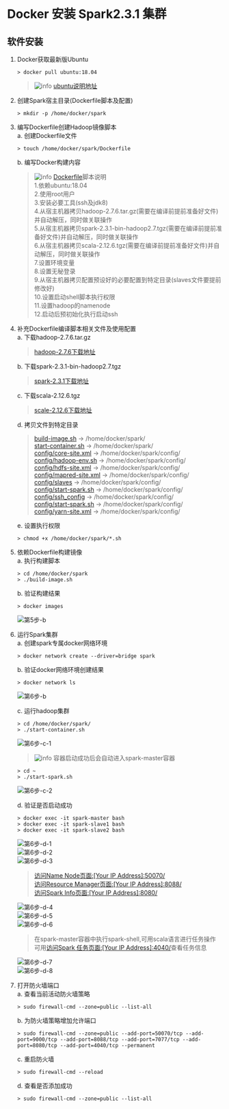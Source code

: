 # Docker 安装 Spark2.3.1 集群

## 软件安装

1.  Docker获取最新版Ubuntu<br>

    ```命令
    > docker pull ubuntu:18.04
    ```

    > ![info][info] [ubuntu说明地址][ubuntu地址]

2.  创建Spark宿主目录(Dockerfile脚本及配置)<br>

    ```命令
    > mkdir -p /home/docker/spark
    ```
    
3.  编写Dockerfile创建Hadoop镜像脚本<br>
    a. 创建Dockerfile文件<br>

    ```命令
    > touch /home/docker/spark/Dockerfile
    ```

    b. 编写Docker构建内容<br>

    > ![info][info] [Dockerfile](files/08/Dockerfile)脚本说明<br>
    > 1.依赖ubuntu:18.04<br>
    > 2.使用root用户<br>
    > 3.安装必要工具(ssh及jdk8)<br>
    > 4.从宿主机器拷贝hadoop-2.7.6.tar.gz(需要在编译前提前准备好文件)并自动解压，同时做关联操作<br>
    > 5.从宿主机器拷贝spark-2.3.1-bin-hadoop2.7.tgz(需要在编译前提前准备好文件)并自动解压，同时做关联操作<br>
    > 6.从宿主机器拷贝scala-2.12.6.tgz(需要在编译前提前准备好文件)并自动解压，同时做关联操作<br>
    > 7.设置环境变量<br>
    > 8.设置无秘登录<br>
    > 9.从宿主机器拷贝配置预设好的必要配置到特定目录(slaves文件要提前修改好)<br>
    > 10.设置启动shell脚本执行权限<br>
    > 11.设置hadoop的namenode<br>
    > 12.启动后预初始化执行启动ssh<br>

4.  补充Dockerfile编译脚本相关文件及使用配置<br>
    a. 下载hadoop-2.7.6.tar.gz<br>

    > [hadoop-2.7.6下载地址](http://www.apache.org/dyn/closer.cgi/hadoop/common/hadoop-2.7.6/hadoop-2.7.6.tar.gz)
    
    b. 下载spark-2.3.1-bin-hadoop2.7.tgz<br>

    > [spark-2.3.1下载地址](https://www.apache.org/dyn/closer.lua/spark/spark-2.3.1/spark-2.3.1-bin-hadoop2.7.tgz)

    c. 下载scala-2.12.6.tgz<br>

    > [scale-2.12.6下载地址](https://downloads.lightbend.com/scala/2.12.6/scala-2.12.6.tgz)

    d. 拷贝文件到特定目录<br>

    > [build-image.sh](files/08/build-image.sh) -> /home/docker/spark/<br>
    > [start-container.sh](files/08/start-container.sh) -> /home/docker/spark/<br>
    > [config/core-site.xml](files/08/config/core-site.xml) -> /home/docker/spark/config/<br>
    > [config/hadoop-env.sh](files/08/config/hadoop-env.sh) -> /home/docker/spark/config/<br>
    > [config/hdfs-site.xml](files/08/config/hdfs-site.xml) -> /home/docker/spark/config/<br>
    > [config/mapred-site.xml](files/08/config/mapred-site.xml) -> /home/docker/spark/config/<br>
    > [config/slaves](files/08/config/slaves) -> /home/docker/spark/config/<br>
    > [config/start-spark.sh](files/08/config/start-spark.sh) -> /home/docker/spark/config/<br>
    > [config/ssh_config](files/08/config/ssh_config) -> /home/docker/spark/config/<br>
    > [config/start-spark.sh](files/08/config/start-spark.sh) -> /home/docker/spark/config/<br>
    > [config/yarn-site.xml](files/08/config/yarn-site.xml) -> /home/docker/spark/config/<br>

    e. 设置执行权限<br>

    ```命令
    > chmod +x /home/docker/spark/*.sh
    ```

5.  依赖Dockerfile构建镜像<br>
    a. 执行构建脚本<br>

    ```命令
    > cd /home/docker/spark
    > ./build-image.sh
    ```

    b. 验证构建结果<br>

    ```命令
    > docker images
    ```

    ![第5步-b](images/08_5_b_1.png)<br>

6.  运行Spark集群<br>
    a. 创建spark专属docker网络环境<br>

    ```命令
    > docker network create --driver=bridge spark
    ```

    b. 验证docker网络环境创建结果<br>

    ```命令
    > docker network ls
    ```

    ![第6步-b](images/08_6_b_1.png)<br>

    c. 运行hadoop集群<br>

    ```命令
    > cd /home/docker/spark/
    > ./start-container.sh
    ```

    ![第6步-c-1](images/08_6_c_1.png)<br>

    > ![info][info] 容器启动成功后会自动进入spark-master容器

    ```命令
    > cd ~
    > ./start-spark.sh
    ```

    ![第6步-c-2](images/08_6_c_2.png)<br>

    d. 验证是否启动成功

    ```命令
    > docker exec -it spark-master bash
    > docker exec -it spark-slave1 bash
    > docker exec -it spark-slave2 bash
    ```

    ![第6步-d-1](images/08_6_d_1.png)<br>
    ![第6步-d-2](images/08_6_d_2.png)<br>
    ![第6步-d-3](images/08_6_d_3.png)<br>

    > [访问Name Node页面:\[Your IP Address\]:50070/](http://ep.cn:50070)<br>
    > [访问Resource Manager页面:\[Your IP Address\]:8088/](http://ep.cn:8088)<br>
    > [访问Spark Info页面:\[Your IP Address\]:8080/](http://ep.cn:8080)<br>

    ![第6步-d-4](images/08_6_d_4.png)<br>
    ![第6步-d-5](images/08_6_d_5.png)<br>
    ![第6步-d-6](images/08_6_d_6.png)<br>
    
    > 在spark-master容器中执行spark-shell,可用scala语言进行任务操作<br>
    > 可用[访问Spark 任务页面:\[Your IP Address\]:4040/](http://ep.cn:4040)查看任务信息
    
    ![第6步-d-7](images/08_6_d_7.png)<br>
    ![第6步-d-8](images/08_6_d_8.png)<br>

7.  打开防火墙端口<br>
    a. 查看当前活动防火墙策略<br>

    ```命令
    > sudo firewall-cmd --zone=public --list-all
    ```

    b. 为防火墙策略增加允许端口<br>

    ```命令
    > sudo firewall-cmd --zone=public --add-port=50070/tcp --add-port=9000/tcp --add-port=8088/tcp --add-port=7077/tcp --add-port=8080/tcp --add-port=4040/tcp --permanent
    ```

    c. 重启防火墙<br>

    ```命令
    > sudo firewall-cmd --reload
    ```

    d. 查看是否添加成功<br>

    ```命令
    > sudo firewall-cmd --zone=public --list-all
    ```

[info]: /images/info.png

[ubuntu地址]: https://hub.docker.com/_/ubuntu/